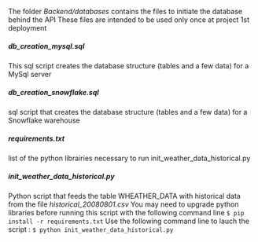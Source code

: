The folder *Backend/databases* contains the files to initiate the database behind the API
These files are intended to be used only once at project 1st deployment

##### db_creation_mysql.sql 
This sql script creates the database structure (tables and a few data) for a MySql server
##### db_creation_snowflake.sql 
sql script that creates the database structure (tables and a few data) for a Snowflake warehouse
##### requirements.txt 
list of the python librairies necessary to run init_weather_data_historical.py
##### init_weather_data_historical.py 
Python script that feeds the table WHEATHER_DATA with historical data from the file *historical_20080801.csv*
You may need to upgrade python libraries before running this script with the following command line 
`$ pip install -r requirements.txt`
Use the following command line to lauch the script :
`$ python init_weather_data_historical.py`
